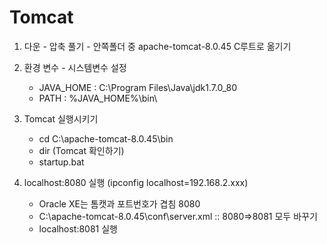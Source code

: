 # Tomcat

1. 다운 - 압축 풀기 - 안쪽폴더 중 apache-tomcat-8.0.45 C루트로 옮기기
2. 환경 변수 - 시스템변수 설정
   * JAVA_HOME : C:\Program Files\Java\jdk1.7.0_80
   * PATH : %JAVA_HOME%\bin\
3. Tomcat 실행시키기
   - cd C:\apache-tomcat-8.0.45\bin
   - dir (Tomcat 확인하기)
   - startup.bat

4. localhost:8080 실행 (ipconfig localhost=192.168.2.xxx)
   - Oracle XE는 톰캣과 포트번호가 겹침 8080
   - C:\apache-tomcat-8.0.45\conf\server.xml :: 8080=>8081 모두 바꾸기
   - localhost:8081 실행


